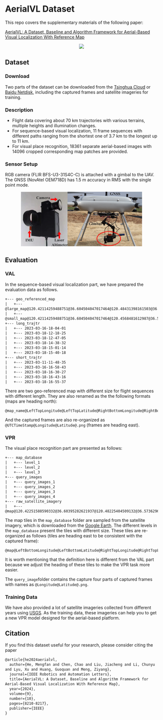 # AerialVL Dataset

This repo covers the supplementary materials of the following paper: 

[AerialVL: A Dataset, Baseline and Algorithm Framework for Aerial-Based Visual Localization With Reference Map](https://ieeexplore.ieee.org/abstract/document/10632587)

<p align="center">
  <img width="600" src="asset/AerialVL.png">
</p>


## Dataset

### Download

Two parts of the dataset can be downloaded from the [Tsinghua Cloud](https://cloud.tsinghua.edu.cn/d/68c3a4ed24cc40f1a7da/) or [Baidu Netdisk](https://pan.baidu.com/share/init?surl=GsqOeb8Eo8bcMN1TYQv16Q&pwd=j0no), including the captured frames and satellite imageries for training.

### Description

- Flight data covering about 70 km trajectories with various terrains, multiple heights and illumination changes.
- For sequence-based visual localization, 11 frame sequences with different paths ranging from the shortest one of 3.7 km to the longest up to 11 km.
- For visual place recognition, 18361 separate aerial-based images with 14096 cropped corresponding map patches are provided.

### Sensor Setup

RGB camera (FLIR BFS-U3-31S4C-C) is attached with a gimbal to the UAV. The GNSS (NovAtel OEM718D) has 1.5 m accuracy in RMS with the single point mode.

<p align="center">
  <img width="400" src="asset/collect_pltfm_v2.png">
</p>


## Evaluation

### VAL

In the sequence-based visual localization part, we have prepared the evaluation data as follows.

```
+--- geo_referenced_map
|   +--- @large_map@120.42114259488751@36.604504047017464@120.48431398161503@36.573629616877625@.tif
|   +--- @small_map@120.42114259488751@36.604504047017464@120.4568481612987@36.586863027841225@.tif
+--- long_trajtr
|   +--- 2023-03-16-18-04-01
|   +--- 2023-03-18-12-18-25
|   +--- 2023-03-18-12-47-05
|   +--- 2023-03-18-14-38-32
|   +--- 2023-03-18-15-01-14
|   +--- 2023-03-18-15-40-18
+--- short_trajtr
|   +--- 2023-03-11-11-48-35
|   +--- 2023-03-16-16-58-43
|   +--- 2023-03-18-16-30-27
|   +--- 2023-03-18-16-43-16
|   +--- 2023-03-18-16-55-37

```

There are two geo-referenced map with different size for flight sequences with different length. They are also renamed as the the following formats (maps are heading north):

```
@map_name@LeftTopLongitude@LeftTopLatitude@RightBottomLongitude@RightBottomLatitude@.tif
```

And the captured frames are also re-organized as `@UTCTimeStamp@Longitude@Latitude@.png` (frames are heading east).

### VPR

The visual place recognition part are presented as follows:

```
+--- map_database
|   +--- level_1
|   +--- level_2
|   +--- level_3
+--- query_images
|   +--- query_images_1
|   +--- query_images_2
|   +--- query_images_3
|   +--- query_images_4
+--- raw_satellite_imagery
|   +--- @map@120.42251588590332@36.60395282621937@120.48225404509132@36.573629616877625@.tif
```

The map tiles in the `map_database` folder are sampled from the satellite imagery, which is downloaded from the [Google Earth](https://earth.google.com/). The different levels in the `map_database` present the tiles with different size. These tiles are re-organized as follows (tiles are heading east to be consistent with the captured frame):

```
@map@LeftBottomLongitude@LeftBottomLatitude@RightTopLongitude@RightTopLatitude@.png
```

It is worth mentioning that the definition here is different from the VAL part because we adjust the heading of these tiles to make the VPR task more easier.

The `query_image`folder contains the capture four parts of captured frames with names as  `@Longitude@Latitude@.png`.

### Training Data

We have also provided a lot of satellite imageries collected from different years using [USGS](https://earthexplorer.usgs.gov/). As the training data, these imageries can help you to get a new VPR model designed for the aerial-based platform.

## Citation

If you find this dataset useful for your research, please consider citing the paper

```
@article{he2024aerialvl,
  author={He, Mengfan and Chen, Chao and Liu, Jiacheng and Li, Chunyu and Lyu, Xu and Huang, Guoquan and Meng, Ziyang},
  journal={IEEE Robotics and Automation Letters}, 
  title={AerialVL: A Dataset, Baseline and Algorithm Framework for Aerial-Based Visual Localization With Reference Map}, 
  year={2024},
  volume={9},
  number={10},
  pages={8210-8217},
  publisher={IEEE}
}
```

